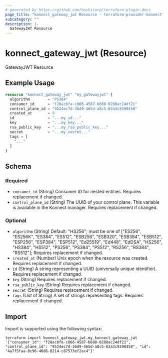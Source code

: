 ```yaml
---
# generated by https://github.com/hashicorp/terraform-plugin-docs
page_title: "konnect_gateway_jwt Resource - terraform-provider-konnect"
subcategory: ""
description: |-
  GatewayJWT Resource
---
```


# konnect_gateway_jwt (Resource)

GatewayJWT Resource

## Example Usage

```terraform
resource "konnect_gateway_jwt" "my_gatewayjwt" {
  algorithm        = "PS384"
  consumer_id      = "f28acbfa-c866-4587-b688-0208ac24df21"
  control_plane_id = "9524ec7d-36d9-465d-a8c5-83a3c9390458"
  created_at       = 8
  id               = "...my_id..."
  key              = "...my_key..."
  rsa_public_key   = "...my_rsa_public_key..."
  secret           = "...my_secret..."
  tags = [
    "..."
  ]
}
```

<!-- schema generated by tfplugindocs -->
## Schema

### Required

- `consumer_id` (String) Consumer ID for nested entities. Requires replacement if changed.
- `control_plane_id` (String) The UUID of your control plane. This variable is available in the Konnect manager. Requires replacement if changed.

### Optional

- `algorithm` (String) Default: "HS256"; must be one of ["ES256", "ES256K", "ES384", "ES512", "ESB256", "ESB320", "ESB384", "ESB512", "ESP256", "ESP384", "ESP512", "Ed25519", "Ed448", "EdDSA", "HS256", "HS384", "HS512", "PS256", "PS384", "PS512", "RS256", "RS384", "RS512"]; Requires replacement if changed.
- `created_at` (Number) Unix epoch when the resource was created. Requires replacement if changed.
- `id` (String) A string representing a UUID (universally unique identifier). Requires replacement if changed.
- `key` (String) Requires replacement if changed.
- `rsa_public_key` (String) Requires replacement if changed.
- `secret` (String) Requires replacement if changed.
- `tags` (List of String) A set of strings representing tags. Requires replacement if changed.

## Import

Import is supported using the following syntax:

```shell
terraform import konnect_gateway_jwt.my_konnect_gateway_jwt '{"consumer_id": "f28acbfa-c866-4587-b688-0208ac24df21", "control_plane_id": "9524ec7d-36d9-465d-a8c5-83a3c9390458", "id": "4a7f5faa-8c96-46d6-8214-c87573ef2ac4"}'
```
